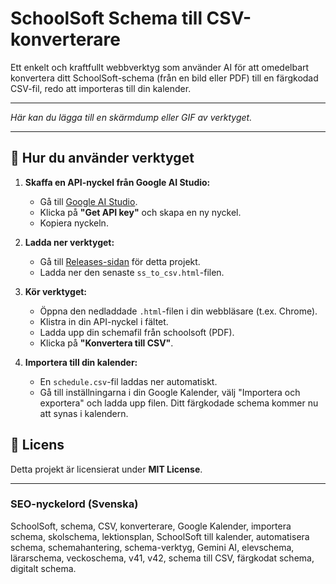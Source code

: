 # SchoolSoft Schema till CSV-konverterare

Ett enkelt och kraftfullt webbverktyg som använder AI för att omedelbart konvertera ditt SchoolSoft-schema (från en bild eller PDF) till en färgkodad CSV-fil, redo att importeras till din kalender.

---

*Här kan du lägga till en skärmdump eller GIF av verktyget.*

---

## 🚀 Hur du använder verktyget

1.  **Skaffa en API-nyckel från Google AI Studio:**
    *   Gå till [Google AI Studio](https://aistudio.google.com/).
    *   Klicka på **"Get API key"** och skapa en ny nyckel.
    *   Kopiera nyckeln.

2.  **Ladda ner verktyget:**
    *   Gå till [Releases-sidan](https://github.com/ditt-användarnamn/ditt-repo/releases) för detta projekt.
    *   Ladda ner den senaste `ss_to_csv.html`-filen.

3.  **Kör verktyget:**
    *   Öppna den nedladdade `.html`-filen i din webbläsare (t.ex. Chrome).
    *   Klistra in din API-nyckel i fältet.
    *   Ladda upp din schemafil från schoolsoft (PDF).
    *   Klicka på **"Konvertera till CSV"**.

4.  **Importera till din kalender:**
    *   En `schedule.csv`-fil laddas ner automatiskt.
    *   Gå till inställningarna i din Google Kalender, välj "Importera och exportera" och ladda upp filen. Ditt färgkodade schema kommer nu att synas i kalendern.

## 📜 Licens

Detta projekt är licensierat under **MIT License**.

---

### SEO-nyckelord (Svenska)

SchoolSoft, schema, CSV, konverterare, Google Kalender, importera schema, skolschema, lektionsplan, SchoolSoft till kalender, automatisera schema, schemahantering, schema-verktyg, Gemini AI, elevschema, lärarschema, veckoschema, v41, v42, schema till CSV, färgkodat schema, digitalt schema.
